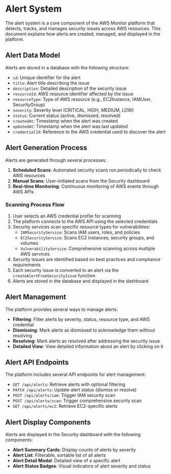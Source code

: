 # Alert System

The alert system is a core component of the AWS Monitor platform that detects, tracks, and manages security issues across AWS resources. This document explains how alerts are created, managed, and displayed in the platform.

## Alert Data Model

Alerts are stored in a database with the following structure:

- `id`: Unique identifier for the alert
- `title`: Alert title describing the issue
- `description`: Detailed description of the security issue
- `resourceId`: AWS resource identifier affected by the issue
- `resourceType`: Type of AWS resource (e.g., EC2Instance, IAMUser, SecurityGroup)
- `severity`: Severity level (CRITICAL, HIGH, MEDIUM, LOW)
- `status`: Current status (active, dismissed, resolved)
- `createdAt`: Timestamp when the alert was created
- `updatedAt`: Timestamp when the alert was last updated
- `credentialId`: Reference to the AWS credential used to discover the alert

## Alert Generation Process

Alerts are generated through several processes:

1. **Scheduled Scans**: Automated security scans run periodically to check AWS resources
2. **Manual Scans**: User-initiated scans from the Security dashboard
3. **Real-time Monitoring**: Continuous monitoring of AWS events through AWS APIs

### Scanning Process Flow

1. User selects an AWS credential profile for scanning
2. The platform connects to the AWS API using the selected credentials
3. Security services scan specific resource types for vulnerabilities:
   - `IAMSecurityService`: Scans IAM users, roles, and policies
   - `EC2SecurityService`: Scans EC2 instances, security groups, and volumes
   - `VulnerabilityService`: Comprehensive scanning across multiple AWS services
4. Security issues are identified based on best practices and compliance requirements
5. Each security issue is converted to an alert via the `createAlertFromSecurityIssue` function
6. Alerts are stored in the database and displayed in the dashboard

## Alert Management

The platform provides several ways to manage alerts:

- **Filtering**: Filter alerts by severity, status, resource type, and AWS credential
- **Dismissing**: Mark alerts as dismissed to acknowledge them without resolving
- **Resolving**: Mark alerts as resolved after addressing the security issue
- **Detailed View**: View detailed information about an alert by clicking on it

## Alert API Endpoints

The platform includes several API endpoints for alert management:

- `GET /api/alerts`: Retrieve alerts with optional filtering
- `PATCH /api/alerts`: Update alert status (dismiss or resolve)
- `POST /api/alerts/iam`: Trigger IAM security scan
- `POST /api/alerts/scan`: Trigger comprehensive security scan
- `GET /api/alerts/ec2`: Retrieve EC2-specific alerts

## Alert Display Components

Alerts are displayed in the Security dashboard with the following components:

- **Alert Summary Cards**: Display counts of alerts by severity
- **Alert List**: Filterable, sortable list of all alerts
- **Alert Detail Modal**: Detailed view of a specific alert
- **Alert Status Badges**: Visual indicators of alert severity and status 